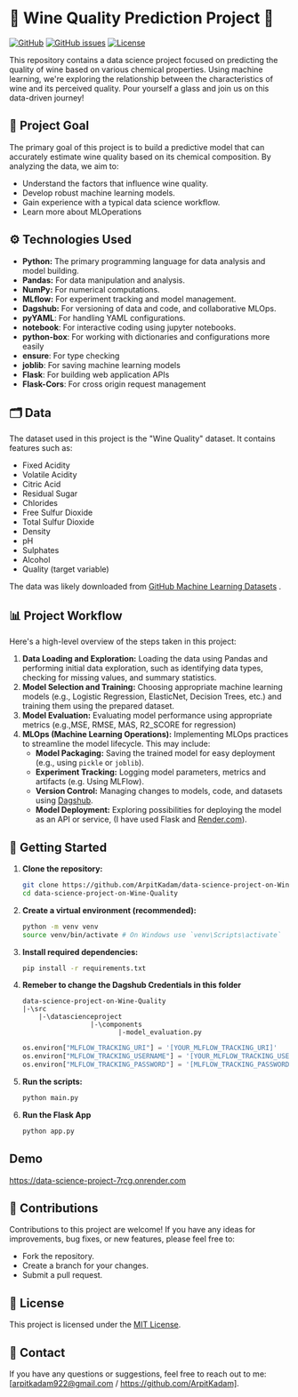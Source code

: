 # 🍷 Wine Quality Prediction Project 🍷

[![GitHub](https://img.shields.io/github/stars/ArpitKadam/data-science-project-on-Wine-Quality?style=social)](https://github.com/ArpitKadam/data-science-project-on-Wine-Quality)
[![GitHub issues](https://img.shields.io/github/issues/ArpitKadam/data-science-project-on-Wine-Quality)](https://github.com/ArpitKadam/data-science-project-on-Wine-Quality/issues)
[![License](https://img.shields.io/github/license/ArpitKadam/data-science-project-on-Wine-Quality)](https://github.com/ArpitKadam/data-science-project-on-Wine-Quality/blob/main/LICENSE)

This repository contains a data science project focused on predicting the quality of wine based on various chemical properties. Using machine learning, we're exploring the relationship between the characteristics of wine and its perceived quality.  Pour yourself a glass and join us on this data-driven journey!

## 🎯 Project Goal

The primary goal of this project is to build a predictive model that can accurately estimate wine quality based on its chemical composition. By analyzing the data, we aim to:

*   Understand the factors that influence wine quality.
*   Develop robust machine learning models.
*   Gain experience with a typical data science workflow.
*   Learn more about MLOperations

## ⚙️ Technologies Used

*   **Python:** The primary programming language for data analysis and model building.
*   **Pandas:** For data manipulation and analysis.
*   **NumPy:** For numerical computations.
*   **MLflow:** For experiment tracking and model management.
*   **Dagshub:** For versioning of data and code, and collaborative MLOps.
*   **pyYAML**: For handling YAML configurations.
*   **notebook**: For interactive coding using jupyter notebooks.
*   **python-box**: For working with dictionaries and configurations more easily
*   **ensure**: For type checking
*   **joblib**: For saving machine learning models
*   **Flask**: For building web application APIs
*   **Flask-Cors**: For cross origin request management


## 🗂️ Data

The dataset used in this project is the "Wine Quality" dataset. It contains features such as:

*   Fixed Acidity
*   Volatile Acidity
*   Citric Acid
*   Residual Sugar
*   Chlorides
*   Free Sulfur Dioxide
*   Total Sulfur Dioxide
*   Density
*   pH
*   Sulphates
*   Alcohol
*   Quality (target variable)

The data was likely downloaded from [GitHub Machine Learning Datasets](https://github.com/krishnaik06/datasets/raw/refs/heads/main/winequality-data.zip) .

## 📊 Project Workflow

Here's a high-level overview of the steps taken in this project:

1.  **Data Loading and Exploration:** Loading the data using Pandas and performing initial data exploration, such as identifying data types, checking for missing values, and summary statistics.
2.  **Model Selection and Training:** Choosing appropriate machine learning models (e.g., Logistic Regression, ElasticNet, Decision Trees, etc.) and training them using the prepared dataset.
3.  **Model Evaluation:**  Evaluating model performance using appropriate metrics (e.g.,MSE, RMSE, MAS, R2_SCORE for regression)
4.  **MLOps (Machine Learning Operations):** Implementing MLOps practices to streamline the model lifecycle. This may include:
    *   **Model Packaging:** Saving the trained model for easy deployment (e.g., using `pickle` or `joblib`).
    *   **Experiment Tracking:** Logging model parameters, metrics and artifacts (e.g. Using MLFlow).
    *   **Version Control:** Managing changes to models, code, and datasets using [Dagshub](https://dagshub.com/dashboard).
    *   **Model Deployment:**  Exploring possibilities for deploying the model as an API or service, (I have used Flask and [Render.com](https://render.com/)).


## 🚀 Getting Started

1.  **Clone the repository:**

    ```bash
    git clone https://github.com/ArpitKadam/data-science-project-on-Wine-Quality.git
    cd data-science-project-on-Wine-Quality
    ```
2.  **Create a virtual environment (recommended):**

    ```bash
    python -m venv venv
    source venv/bin/activate # On Windows use `venv\Scripts\activate`
    ```
3.  **Install required dependencies:**

    ```bash
    pip install -r requirements.txt
    ```
4.  **Remeber to change the Dagshub Credentials in this folder**
   
    ```
    data-science-project-on-Wine-Quality
    |-\src
        |-\datascienceproject
                     |-\components
                            |-model_evaluation.py
    ```
    ```python
    os.environ["MLFLOW_TRACKING_URI"] = '[YOUR_MLFLOW_TRACKING_URI]'
    os.environ["MLFLOW_TRACKING_USERNAME"] = '[YOUR_MLFLOW_TRACKING_USERNAME]'
    os.environ["MLFLOW_TRACKING_PASSWORD"] = '[MLFLOW_TRACKING_PASSWORD]'
    ```   
5.  **Run the scripts:**

    ```bash
    python main.py
    ```
6.  **Run the Flask App**

    ```bash
    python app.py
    ```

##  Demo
https://data-science-project-7rcg.onrender.com

## 🤝 Contributions

Contributions to this project are welcome! If you have any ideas for improvements, bug fixes, or new features, please feel free to:

*   Fork the repository.
*   Create a branch for your changes.
*   Submit a pull request.

## 📄 License

This project is licensed under the [MIT License](https://github.com/ArpitKadam/data-science-project-on-Wine-Quality/blob/main/LICENSE).

## 📧 Contact

If you have any questions or suggestions, feel free to reach out to me: [arpitkadam922@gmail.com / https://github.com/ArpitKadam].
